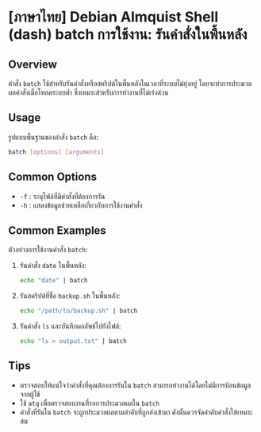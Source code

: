 # [ภาษาไทย] Debian Almquist Shell (dash) batch การใช้งาน: รันคำสั่งในพื้นหลัง

## Overview
คำสั่ง `batch` ใช้สำหรับรันคำสั่งหรือสคริปต์ในพื้นหลังในเวลาที่ระบบไม่ยุ่งอยู่ โดยจะทำการประมวลผลคำสั่งเมื่อโหลดระบบต่ำ ซึ่งเหมาะสำหรับการทำงานที่ไม่เร่งด่วน

## Usage
รูปแบบพื้นฐานของคำสั่ง `batch` คือ:

```sh
batch [options] [arguments]
```

## Common Options
- `-f` : ระบุไฟล์ที่มีคำสั่งที่ต้องการรัน
- `-h` : แสดงข้อมูลช่วยเหลือเกี่ยวกับการใช้งานคำสั่ง

## Common Examples
ตัวอย่างการใช้งานคำสั่ง `batch`:

1. รันคำสั่ง `date` ในพื้นหลัง:
   ```sh
   echo "date" | batch
   ```

2. รันสคริปต์ที่ชื่อ `backup.sh` ในพื้นหลัง:
   ```sh
   echo "/path/to/backup.sh" | batch
   ```

3. รันคำสั่ง `ls` และบันทึกผลลัพธ์ไปยังไฟล์:
   ```sh
   echo "ls > output.txt" | batch
   ```

## Tips
- ตรวจสอบให้แน่ใจว่าคำสั่งที่คุณต้องการรันใน `batch` สามารถทำงานได้โดยไม่มีการป้อนข้อมูลจากผู้ใช้
- ใช้ `atq` เพื่อตรวจสอบงานที่รอการประมวลผลใน `batch`
- คำสั่งที่รันใน `batch` จะถูกประมวลผลตามลำดับที่ถูกส่งเข้ามา ดังนั้นควรจัดลำดับคำสั่งให้เหมาะสม